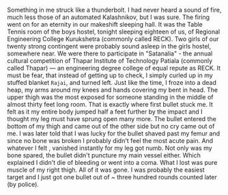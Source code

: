 Something in me struck like a thunderbolt. I had never heard a sound of fire, much less those of an automated Kalashnikov, but I was sure. The firing went on for an eternity in our makeshift sleeping hall. It was the Table Tennis room of the boys hostel, tonight sleeping eighteen of us, of Regional Engineering College Kurukshetra (commonly called RECK). Two girls of our twenty strong contingent were probably sound asleep in the girls hostel, somewhere near. We were there to participate in "Satanalia" - the annual cultural competition of Thapar Institute of Technology Patiala (commonly called Thapar) — an engineering degree college of equal repute as RECK. It must be fear, that instead of getting up to check, I simply curled up in my stuffed blanket `Rajai`, and turned left. Just like the time, I froze into a dead heap, my arms around my knees and hands covering my bent in head. The upper thigh was the most exposed for someone standing in the middle of almost thirty feet long room. That is exactly where first bullet stuck me. It felt as it my entire body jumped half a feet further by the impact and I thought my leg must have sprung open many more. The bullet entered the bottom of my thigh and came out of the other side but no cry came out of me. I was later told that I was lucky for the bullet shaved past my femur and since no bone was broken I probably didn't feel the most acute pain. And whatever I felt , vanished instantly for my leg got numb. Not only was my bone spared, the bullet didn't puncture my main vessel either. Which explained I didn't die of bleeding or went into a coma. What I lost was pure muscle of my right thigh. All of it was gone. I was probably the easiest target and I just got one bullet out of ~ three hundred rounds counted later (by police).


